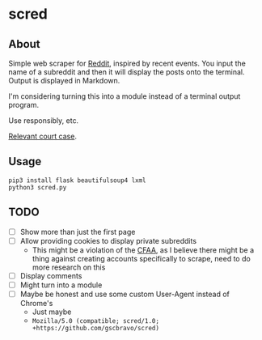 # scred

## About

Simple web scraper for [Reddit](https://old.reddit.com), inspired by recent
events. You input the name of a subreddit and then it will display the
posts onto the terminal. Output is displayed in Markdown.

I'm considering turning this into a module instead of a terminal output
program.

Use responsibly, etc.

[Relevant court case](https://en.wikipedia.org/wiki/HiQ_Labs_v._LinkedIn).

## Usage

```
pip3 install flask beautifulsoup4 lxml
python3 scred.py
```

## TODO

- [ ] Show more than just the first page
- [ ] Allow providing cookies to display private subreddits
	- This might be a violation of the
	[CFAA](https://en.wikipedia.org/wiki/Computer_Fraud_and_Abuse_Act), as I
	believe there might be a thing against creating accounts specifically
	to scrape, need to do more research on this
- [ ] Display comments
- [ ] Might turn into a module
- [ ] Maybe be honest and use some custom User-Agent instead of Chrome's
	- Just maybe
	- `Mozilla/5.0 (compatible; scred/1.0; +https://github.com/gscbravo/scred)`
